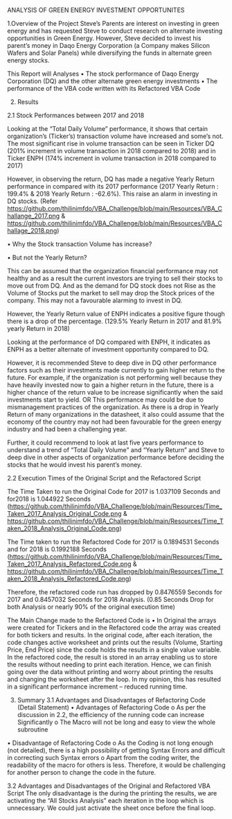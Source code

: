 ANALYSIS OF GREEN ENERGY INVESTMENT OPPORTUNITES 

1.Overview of the Project
Steve’s Parents are interest on investing in green energy and has requested Steve to conduct research on alternate investing opportunities in Green Energy. However, Steve decided to invest his parent’s money in Daqo Energy Corporation (a Company makes Silicon Wafers and Solar Panels) while diversifying the funds in alternate green energy stocks.

 This Report will Analyses 
•	The stock performance of Daqo Energy Corporation (DQ) and the other alternate green energy investments 
•	The performance of the VBA code written with its Refactored VBA Code 

2. Results

2.1 Stock Performances between 2017 and 2018

Looking at the “Total Daily Volume” performance, it shows that certain organization’s (Ticker’s) transaction volume have increased and some’s not. The most significant rise in volume transaction can be seen in Ticker DQ (201% increment in volume transaction in 2018 compared to 2018) and in Ticker ENPH (174% increment in volume transaction in 2018 compared to 2017) 

However, in observing the return, DQ has made a negative Yearly Return performance in compared with its 2017 performance (2017 Yearly Return : 199.4% & 2018 Yearly Return : -62.6%). This raise an alarm in investing in DQ stocks. (Refer https://github.com/thilinimfdo/VBA_Challenge/blob/main/Resources/VBA_Challange_2017.png & https://github.com/thilinimfdo/VBA_Challenge/blob/main/Resources/VBA_Challage_2018.png)

•	Why the Stock transaction Volume has increase?

•	But not the Yearly Return?

This can be assumed that the organization financial performance may not healthy and as a result the current investors are trying to sell their stocks to move out from DQ. And as the demand for DQ stock does not Rise as the Volume of Stocks put the market to sell may drop the Stock prices of the company. This may not a favourable alarming to invest in DQ. 

However, the Yearly Return value of ENPH indicates a positive figure though there is a drop of the percentage. (129.5% Yearly Return in 2017 and 81.9% yearly Return in 2018)
  
Looking at the performance of DQ compared with ENPH, it indicates as ENPH as a better alternate of investment opportunity compared to DQ. 

However, it is recommended Steve to deep dive in DQ other performance factors such as their investments made currently to gain higher return to the future. For example, if the organization is not performing well because they have heavily invested now to gain a higher return in the future, there is a higher chance of the return value to be increase significantly when the said investments start to yield. OR This performance may could be due to mismanagement practices of the organization. As there is a drop in Yearly Return of many organizations in the datasheet, it also could assume that the economy of the country may not had been favourable for the green energy industry and had been a challenging year.

Further, it could recommend to look at last five years performance to understand a trend of “Total Daily Volume” and “Yearly Return” and Steve to deep dive in other aspects of organization performance before deciding the stocks that he would invest his parent’s money.

2.2 Execution Times of the Original Script and the Refactored Script

The Time Taken to run the Original Code for 2017 is 1.037109 Seconds and for2018 is 1.044922 Seconds (https://github.com/thilinimfdo/VBA_Challenge/blob/main/Resources/Time_Taken_2017_Analysis_Original_Code.png & https://github.com/thilinimfdo/VBA_Challenge/blob/main/Resources/Time_Taken_2018_Analysis_Original_Code.png)

The Time taken to run the Refactored Code for 2017 is 0.1894531 Seconds and for 2018 is 0.1992188 Seconds (https://github.com/thilinimfdo/VBA_Challenge/blob/main/Resources/Time_Taken_2017_Analysis_Refactored_Code.png & https://github.com/thilinimfdo/VBA_Challenge/blob/main/Resources/Time_Taken_2018_Analysis_Refactored_Code.png)

Therefore, the refactored code run has dropped by 0.8476559 Seconds for 2017 and 0.8457032 Seconds for 2018 Analysis. (0.85 Seconds Drop for both Analysis or nearly 90% of the original execution time)

The Main Change made to the Refactored Code is 
•	In Original the arrays were created for Tickers and in the Refactored code the array was created for both tickers and results.
In the original code, after each iteration, the code changes active worksheet and prints out the results (Volume, Starting Price, End Price) since the code holds the results in a single value variable. In the refactored code, the result is stored in an array enabling us to store the results without needing to print each iteration. Hence, we can finish going over the data without printing and worry about printing the results and changing the worksheet after the loop. In my opinion, this has resulted in a significant performance increment – reduced running time.
	
3. Summary
3.1 Advantages and Disadvantages of Refactoring Code (Detail Statement)
•	Advantages of Refactoring Code
o	As per the discussion in 2.2, the efficiency of the running code can increase Significantly
o	The Macro will not be long and easy to view the whole subroutine 

•	Disadvantage of Refactoring Code
o	As the Coding is not long enough (not detailed), there is a high possibility of getting Syntax Errors and difficult in correcting such Syntax errors
o	Apart from the coding writer, the readability of the macro for others is less. Therefore, it would be challenging for another person to change the code in the future.

3.2 Advantages and Disadvantages of the Original and Refactored VBA Script
The only disadvantage is the during the printing the results, we are activating the “All Stocks Analysis” each iteration in the loop which is unnecessary. We could just activate the sheet once before the final loop.
